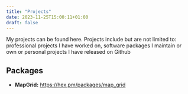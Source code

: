 ```yaml
---
title: "Projects"
date: 2023-11-25T15:00:11+01:00
draft: false
---
```


My projects can be found here. Projects include but are not limited to: professional projects I have worked on, software packages I maintain or own or personal projects I have released on Github

## Packages
- **MapGrid:** https://hex.pm/packages/map_grid
